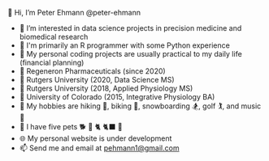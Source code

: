 👋 Hi, I’m Peter Ehmann @peter-ehmann

- 👀  I’m interested in data science projects in precision medicine and biomedical research
- 🌱  I'm primarily an R programmer with some Python experience
- 🧠  My personal coding projects are usually practical to my daily life (financial planning)
- 🏢  Regeneron Pharmaceuticals (since 2020)
- 🍎  Rutgers University (2020, Data Science MS)
- 🍎  Rutgers University (2018, Applied Physiology MS)
- 🍏  University of Colorado (2015, Integrative Physiology BA)
- 🌟  My hobbies are hiking 🥾, biking 🚴, snowboarding 🏂, golf 🏌️, and music 🎸
- 🐶  I have five pets 🐕 🦮 🐈 🐈‍⬛ 🦎
- 🌐  My personal website is under development
- 📫  Send me and email at [pehmann1@gmail.com](pehmann1@gmail.com)
